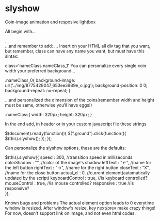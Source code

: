 slyshow
=======

Coin-image animation and resposive lightbox

All begin with...

<div class='ground ground_0'></div>
<div class='ground ground_1'></div>
...
<div class='ground ground_N'></div>
...and remember to add:

<link href="css/slyshow.css" rel="stylesheet" type="text/css">
...
<script type="text/javascript" src="http://code.jquery.com/jquery-2.0.2.min.js" >
</script><script type="text/javascript" src="js/slyshow.js" ></script>
Insert on your HTML all div tag that you want, but remember, class can have any name you want, but must have this sintax:

class='nameClass nameClass_1'
You can personalize every single coin width your preferred background...

.nameClass_0{
	background-image: url('../img/8775428047_653ee3989e_o.jpg');
	background-position: 0 0;
	background-repeat: no-repeat;
}

...and personalized the dimension of the coins(remember width and height must be same, otherwise you'll have eggs!)

.nameClass{
	width: 320px;
	height: 320px;
}

In the end add, in header or in your custom javascript file these strings

$(document).ready(function(){
	$(".ground").click(function(){
		$(this).slyshow();
	});
});

Can personalize the slyshow options, these are the defaults:

$(this).slyshow({
    speed		: 300,			//transition speed in milliseconds
    colorShadow		: "",			//color of the image's shadow
    leftText		: "←",			//name for the left button
    rightText		: "→",			//name for the right button
    closeText		: "X",			//name for the close button
    actual_el		: 0,			//current element(automatically updated by the script)
    keyboardControl	: true,			//is keyboard controlled?
    mouseControl	: true,			//is mouse controlled?
    responsive		: true			//is responsive?	  	
});

Known bugs and problems
The actual element option leads to 0 everytime window is resized.
After window's resize, key next/prev make crazy things!
For now, doesn't support link on image, and not even html codes.